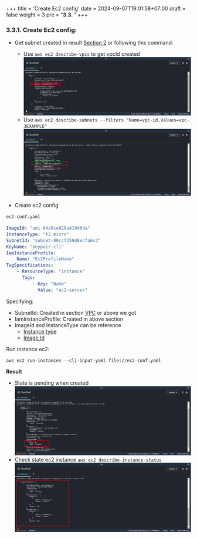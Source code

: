 +++
title = 'Create Ec2 config'
date = 2024-09-07T19:01:58+07:00
draft = false
weight = 3
pre = "<b>3.3. </b>"
+++

### 3.3.1. Create Ec2 config:

- Get subnet created in result [Section 2](/create-vpc/config-cloushell/#3-create-vpc-bash) or following this command:
  - Use ```aws ec2 describe-vpcs``` to get vpcId created
    ![alt text](image.png)
  - Use ```aws ec2 describe-subnets --filters "Name=vpc-id,Values=vpc-3EXAMPLE" ```
    ![alt text](image-1.png)

- Create ec2 config
```bash
ec2-conf.yaml
```

```yaml
ImageId: "ami-04a5ce820a419d6da"
InstanceType: "t2.micro"
SubnetId: "subnet-00ccf359d8ecfa6c3"
KeyName: "keypair-cli"
IamInstanceProfile:
    Name: "Ec2ProfileName"
TagSpecifications:
    - ResourceType: "instance"
      Tags:
          - Key: "Name"
            Value: "ec2-server"
```

Specifying:

-   SubnetId: Created in section [VPC](#1-create-vpc) or above we got
-   IamInstanceProfile: Created in above section
-   ImageId and InstanceType can be reference
    -   [Instance type](https://aws.amazon.com/ec2/instance-types/)
    -   [Image Id](https://ap-southeast-1.console.aws.amazon.com/ec2/home?region=ap-southeast-1#AMICatalog:)
  
Run instance ec2:

```console
aws ec2 run-instances --cli-input-yaml file://ec2-conf.yaml
```

**Result**
- State is pending when created
![alt text](image-2.png)
- Check state ec2 instance ```aws ec2 describe-instance-status```
  ![alt text](image-3.png)





